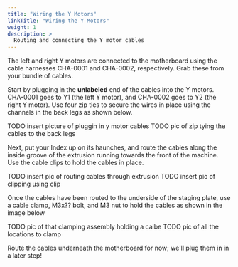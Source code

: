 ```yaml
---
title: "Wiring the Y Motors"
linkTitle: "Wiring the Y Motors"
weight: 1
description: >
  Routing and connecting the Y motor cables 
---
```


The left and right Y motors are connected to the motherboard using the cable harnesses CHA-0001 and CHA-0002, respectively. Grab these from your bundle of cables.

Start by plugging in the **unlabeled** end of the cables into the Y motors. CHA-0001 goes to Y1 (the left Y motor), and CHA-0002 goes to Y2 (the right Y motor). Use four zip ties to secure the wires in place using the channels in the back legs as shown below.

TODO insert picture of pluggin in y motor cables
TODO pic of zip tying the cables to the back legs

Next, put your Index up on its haunches, and route the cables along the inside groove of the extrusion running towards the front of the machine. Use the cable clips to hold the cables in place.

TODO insert pic of routing cables through extrusion
TODO insert pic of clipping using clip

Once the cables have been routed to the underside of the staging plate, use a cable clamp, M3x?? bolt, and M3 nut to hold the cables as shown in the image below

TODO pic of that clamping assembly holding a calbe
TODO pic of all the locations to clamp

Route the cables underneath the motherboard for now; we'll plug them in in a later step!

